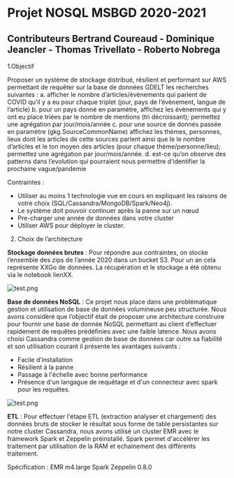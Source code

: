 # Projet NOSQL MSBGD 2020-2021
## Contributeurs Bertrand Coureaud - Dominique Jeancler - Thomas Trivellato - Roberto Nobrega

1.Objectif

Proposer un système de stockage distribué, résilient et performant sur AWS permettant de requêter sur la base de données GDELT les recherches suivantes : 
a.	afficher le nombre d’articles/évènements qui parlent de COVID qu’il y a eu pour chaque triplet (jour, pays de l’évènement, langue de l’article)
b.	pour un pays donné en paramètre, affichez les évènements qui y ont eu place triées par le nombre de mentions (tri décroissant); permettez une agrégation par jour/mois/année
c.	pour une source de donnés passée en paramètre (gkg.SourceCommonName) affichez les thèmes, personnes, lieux dont les articles de cette sources parlent ainsi que le le nombre d’articles et le ton moyen des articles (pour chaque thème/personne/lieu); permettez une agrégation par jour/mois/année.
d.	est-ce qu’on observe des patterns dans l’evolution qui pourraient nous permettre d’identifier la prochaine vague/pandemie

Contraintes :
*	Utiliser au moins 1 technologie vue en cours en expliquant les raisons de votre choix (SQL/Cassandra/MongoDB/Spark/Neo4j).
*	Le système doit pouvoir continuer après la panne sur un nœud
*	Pre-charger une année de données dans votre cluster
*	Utiliser AWS pour déployer le cluster.

2. Choix de l’architecture

**Stockage données brutes** : Pour répondre aux contraintes, on stocke l’ensemble des zips de l’année 2020 dans un bucket S3. Pour un an cela représente XXGo de données.
La récupération et le stockage a été obtenu via le notebook lienXX.

![test.png](https://github.com/PhileasFrog/Projet_GDELT/blob/main/test.PNG)

**Base de données NoSQL** : Ce projet nous place dans une problématique gestion et utilisation de base de données volumineuse peu structurée. Nous avons considèré que l’objectif était de proposer une architecture construire pour fournir une base de donnée NoSQL permettant au client d’effectuer rapidement de requêtes prédéfinies avec une faible latence. Nous avons choisi Cassandra comme gestion de base de données car outre sa fiabilité et son utilisation courant il présente les avantages suivants :
*	Facile d’installation
*	Résilient à la panne
*	Passage à l'échelle avec bonne performance 
*	Présence d'un langague de requêtage et d'un connecteur avec spark pour les requêtes.

![test.png](https://github.com/PhileasFrog/Projet_GDELT/blob/main/test.PNG)

**ETL** : Pour effectuer l'étape ETL (extraction analyser et chargement) des données bruts de stocker le résultat sous forme de table persistantes sur notre cluster Cassandra, nous avons utilisé un cluster EMR avec le framework Spark et Zeppelin préinstallé. Spark permet d'accélérer les traitement par utilisation de la RAM et echainement des différents traitement.

Spécification : EMR m4.large Spark Zeppelin 0.8.0



 
